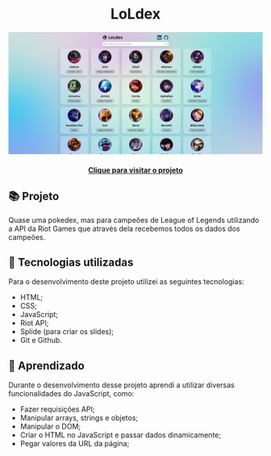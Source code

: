 <h1 align="center">
  LoLdex
</h1>

![Resultado final do projeto](.github/preview.png)

<h4 align="center"><a href="https://juniorod99.github.io/loldex/" target="_blank">Clique para visitar o projeto</a></h4>

## 📚 Projeto

Quase uma pokedex, mas para campeões de League of Legends utilizando a API da Riot Games que através dela recebemos todos os dados dos campeões.

## 💼 Tecnologias utilizadas

Para o desenvolvimento deste projeto utilizei as seguintes tecnologias:

- HTML;
- CSS;
- JavaScript;
- Riot API;
- Splide (para criar os slides);
- Git e Github.

## 🤯 Aprendizado

Durante o desenvolvimento desse projeto aprendi a utilizar diversas funcionalidades do JavaScript, como:

- Fazer requisições API;
- Manipular arrays, strings e objetos;
- Manipular o DOM;
- Criar o HTML no JavaScript e passar dados dinamicamente;
- Pegar valores da URL da página;

